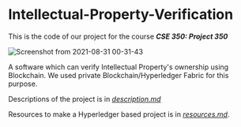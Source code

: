 # Intellectual-Property-Verification

This is the code of our project for the course  ***CSE 350: Project 350***

![Screenshot from 2021-08-31 00-31-43](https://user-images.githubusercontent.com/41442625/131387790-e6a466bf-d5a5-4555-bdde-a6a72524a148.png)

A software which can verify Intellectual Property's ownership using Blockchain. We used private Blockchain/Hyperledger Fabric for this purpose.

Descriptions of the project is in [*description.md*](https://github.com/BIJOY-SUST/Intellectual-Property-Verification/blob/master/description.pdf)

Resources to make a Hyperledger based project is in [*resources.md*](https://github.com/BIJOY-SUST/Tools-for-Hyperledger-Development/blob/master/Resources.md).

